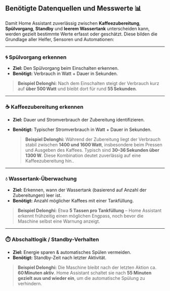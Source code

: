 ## Benötigte Datenquellen und Messwerte 📊

Damit Home Assistant zuverlässig zwischen **Kaffeezubereitung**, **Spülvorgang**, **Standby** und **leerem Wassertank** unterscheiden kann, werden gezielt bestimmte Werte erfasst oder geschätzt. Diese bilden die Grundlage aller Helfer, Sensoren und Automationen:

---

### 🌀 Spülvorgang erkennen

- **Ziel:** Den Spülvorgang beim Einschalten erkennen.
- **Benötigt:** Verbrauch in Watt + Dauer in Sekunden.

 
> **Beispiel Delonghi:** Nach dem Einschalten steigt der Verbrauch kurz auf **über 500 Watt** und bleibt dort für rund **55 Sekunden**.

---

### ☕ Kaffeezubereitung erkennen

- **Ziel:** Dauer und Stromverbrauch der Zubereitung identifizieren.
- **Benötigt:** Typischer Stromverbrauch in Watt + Dauer in Sekunden.

  > **Beispiel Delonghi:** Während der Zubereitung liegt der Verbrauch stabil zwischen **1400 und 1600 Watt**, insbesondere beim Pressen und Ausgeben des Kaffees. Typisch sind **30–36 Sekunden über 1300 W**. Diese Kombination deutet zuverlässig auf eine Kaffeezubereitung hin..

---

### 💧 Wassertank-Überwachung

- **Ziel:** Erkennen, wann der Wassertank (basierend auf Anzahl der Zubereitungen) leer ist.
- **Benötigt:** Anzahl möglicher Kaffees mit einer Tankfüllung.

 > **Beispiel Delonghi:** Etwa **5 Tassen pro Tankfüllung** – Home Assistant erkennt frühzeitig einen möglichen Engpass, noch bevor die Maschine selbst eine Warnung anzeigt.

---

### ⏱️ Abschaltlogik / Standby-Verhalten

- **Ziel:** Energie sparen & automatisches Spülen vermeiden.
- **Benötigt:** Standby-Zeit nach letzter Aktivität.

> **Beispiel Delonghi:** Die Maschine bleibt nach der letzten Aktion ca. **60 Minuten aktiv**. Home Assistant schaltet sie nach **55 Minuten gezielt aus und wieder ein**, um die automatische Spülung zu verhindern.
